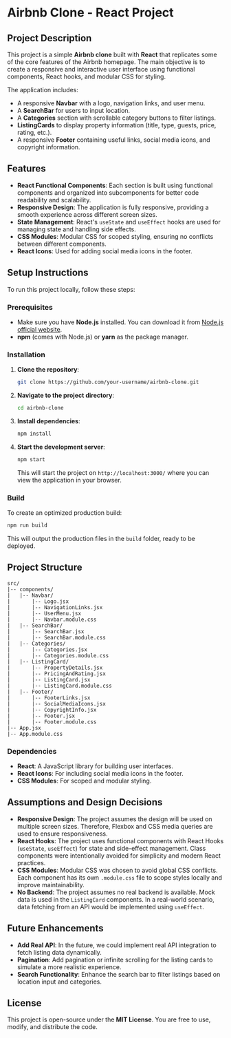# Airbnb Clone - React Project

## Project Description

This project is a simple **Airbnb clone** built with **React** that replicates some of the core features of the Airbnb homepage. The main objective is to create a responsive and interactive user interface using functional components, React hooks, and modular CSS for styling.

The application includes:

- A responsive **Navbar** with a logo, navigation links, and user menu.
- A **SearchBar** for users to input location.
- A **Categories** section with scrollable category buttons to filter listings.
- **ListingCards** to display property information (title, type, guests, price, rating, etc.).
- A responsive **Footer** containing useful links, social media icons, and copyright information.

## Features

- **React Functional Components**: Each section is built using functional components and organized into subcomponents for better code readability and scalability.
- **Responsive Design**: The application is fully responsive, providing a smooth experience across different screen sizes.
- **State Management**: React's `useState` and `useEffect` hooks are used for managing state and handling side effects.
- **CSS Modules**: Modular CSS for scoped styling, ensuring no conflicts between different components.
- **React Icons**: Used for adding social media icons in the footer.

## Setup Instructions

To run this project locally, follow these steps:

### Prerequisites

- Make sure you have **Node.js** installed. You can download it from [Node.js official website](https://nodejs.org/).
- **npm** (comes with Node.js) or **yarn** as the package manager.

### Installation

1. **Clone the repository**:

   ```bash
   git clone https://github.com/your-username/airbnb-clone.git
   ```

2. **Navigate to the project directory**:

   ```bash
   cd airbnb-clone
   ```

3. **Install dependencies**:

   ```bash
   npm install
   ```

4. **Start the development server**:

   ```bash
   npm start
   ```

   This will start the project on `http://localhost:3000/` where you can view the application in your browser.

### Build

To create an optimized production build:

```bash
npm run build
```

This will output the production files in the `build` folder, ready to be deployed.

## Project Structure

```
src/
|-- components/
|   |-- Navbar/
|       |-- Logo.jsx
|       |-- NavigationLinks.jsx
|       |-- UserMenu.jsx
|       |-- Navbar.module.css
|   |-- SearchBar/
|       |-- SearchBar.jsx
|       |-- SearchBar.module.css
|   |-- Categories/
|       |-- Categories.jsx
|       |-- Categories.module.css
|   |-- ListingCard/
|       |-- PropertyDetails.jsx
|       |-- PricingAndRating.jsx
|       |-- ListingCard.jsx
|       |-- ListingCard.module.css
|   |-- Footer/
|       |-- FooterLinks.jsx
|       |-- SocialMediaIcons.jsx
|       |-- CopyrightInfo.jsx
|       |-- Footer.jsx
|       |-- Footer.module.css
|-- App.jsx
|-- App.module.css
```

### Dependencies

- **React**: A JavaScript library for building user interfaces.
- **React Icons**: For including social media icons in the footer.
- **CSS Modules**: For scoped and modular styling.

## Assumptions and Design Decisions

- **Responsive Design**: The project assumes the design will be used on multiple screen sizes. Therefore, Flexbox and CSS media queries are used to ensure responsiveness.
- **React Hooks**: The project uses functional components with React Hooks (`useState`, `useEffect`) for state and side-effect management. Class components were intentionally avoided for simplicity and modern React practices.
- **CSS Modules**: Modular CSS was chosen to avoid global CSS conflicts. Each component has its own `.module.css` file to scope styles locally and improve maintainability.
- **No Backend**: The project assumes no real backend is available. Mock data is used in the `ListingCard` components. In a real-world scenario, data fetching from an API would be implemented using `useEffect`.

## Future Enhancements

- **Add Real API**: In the future, we could implement real API integration to fetch listing data dynamically.
- **Pagination**: Add pagination or infinite scrolling for the listing cards to simulate a more realistic experience.
- **Search Functionality**: Enhance the search bar to filter listings based on location input and categories.

## License

This project is open-source under the **MIT License**. You are free to use, modify, and distribute the code.
